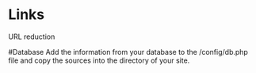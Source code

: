 # Links
URL reduction

#Database
Add the information from your database to the /config/db.php file and copy the sources into the directory of your site.
